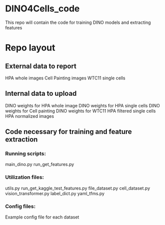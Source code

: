 # DINO4Cells_code
This repo will contain the code for training DINO models and extracting features

# Repo layout

## External data to report
HPA whole images
Cell Painting images
WTC11 single cells
## Internal data to upload
DINO weights for HPA whole image
DINO weights for HPA single cells
DINO weights for Cell painting
DINO weights for WTC11
HPA filtered single cells
HPA normalized images
## Code necessary for training and feature extraction
### Running scripts:
main_dino.py
run_get_features.py
### Utilization files:
utils.py
run_get_kaggle_test_features.py
file_dataset.py
cell_dataset.py
vision_transformer.py
label_dict.py
yaml_tfms.py
### Config files:
Example config file for each dataset

